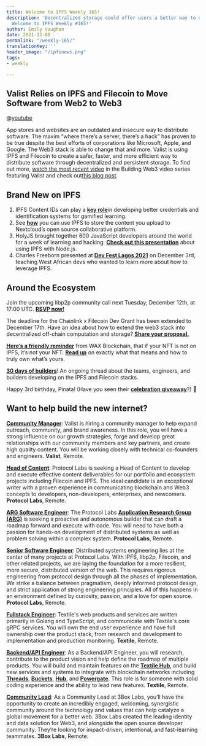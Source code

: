 ```yaml
---
title: Welcome to IPFS Weekly 165!
description: 'Decentralized storage could offer users a better way to download software.
  Welcome to IPFS Weekly #165!'
author: Emily Vaughan
date: 2021-12-08
permalink: "/weekly-165/"
translationKey: ''
header_image: "/ipfsnews.png"
tags:
- weekly

---
```

## **Valist Relies on IPFS and Filecoin to Move Software from Web2 to Web3**

@[youtube](7ak6PQPDBkk)

App stores and websites are an outdated and insecure way to distribute software. The maxim “where there’s a server, there’s a hack” has proven to be true despite the best efforts of corporations like Microsoft, Apple, and Google. The Web3 stack is able to change that and more. Valist is using IPFS and Filecoin to create a safer, faster, and more efficient way to distribute software through decentralized and persistent storage. To find out more, [watch the most recent video](https://www.youtube.com/watch?v=7ak6PQPDBkk&t=1s) in the Building Web3 video series featuring Valist and check out[this blog post](https://blog.ipfs.tech/2021-12-07-building-web3-valist/).

## **Brand New on IPFS**

1. IPFS Content IDs can play a [**key role**](https://medium.com/p/super-skills-a-mobile-application-use-case-for-dids-and-vcs-d174467ccf46)in developing better credentials and identification systems for gamified learning.
2. See [**how**](https://apps.nextcloud.com/apps/files_external_ipfs) you can use IPFS to store the content you upload to Nextcloud’s open source collaborative platform.
3. HolyJS brought together 600 JavaScript developers around the world for a week of learning and hacking. [**Check out this presentation**](https://www.youtube.com/watch?v=C3tF5eec_t8) about using IPFS with Node.js.
4. Charles Freeborn presented at [**Dev Fest Lagos 2021**](https://gdg.community.dev/events/details/google-gdg-lagos-presents-devfest-lagos-2021/) on December 3rd, teaching West African devs who wanted to learn more about how to leverage IPFS.

## **Around the Ecosystem**

Join the upcoming libp2p community call next Tuesday, December 12th, at 17:00 UTC. [**RSVP now!**](https://discuss.libp2p.io/t/libp2p-community-calls/1157)  
  
The deadline for the Chainlink x Filecoin Dev Grant has been extended to December 17th. Have an idea about how to extend the web3 stack into decentralized off-chain computation and storage? [**Share your proposal.**](https://t.co/YwEEagzCvq)   
  
[**Here’s a friendly reminder**](https://twitter.com/WAX_io/status/1466874884651376649) from WAX Blockchain, that if your NFT is not on IPFS, it’s not your NFT. [**Read up**](https://wax-io.medium.com/not-ipfs-not-your-nft-29bcf692702f) on exactly what that means and how to truly own what’s yours.   
  
[**30 days of builders**](https://twitter.com/Filecoin/status/1466149237943537669)! An ongoing thread about the teams, engineers, and builders developing on the IPFS and Filecoin stacks.  
  
Happy 3rd birthday, Pinata! (Have you seen their [**celebration giveaway**](https://twitter.com/pinatacloud/status/1466772431192866816)?) 👀

## Want to help build the new internet?

[**Community Manager**](https://valist.io/roles/community-manager.pdf): Valist is hiring a community manager to help expand outreach, community, and brand awareness. In this role, you will have a strong influence on our growth strategies, forge and develop great relationships with our community members and key partners, and create high quality content. You will be working closely with technical co-founders and engineers. **Valist**, Remote.

[**Head of Content**](https://jobs.lever.co/protocol/330b0744-ebea-4bc3-90de-e817b470b8cb): Protocol Labs is seeking a Head of Content to develop and execute effective content deliverables for our portfolio and ecosystem projects including Filecoin and IPFS. The ideal candidate is an exceptional writer with a proven experience in communicating blockchain and Web3 concepts to developers, non-developers, enterprises, and newcomers. **Protocol Labs**, Remote.

[**ARG Software Engineer**](https://arg.protocol.ai/job-software-engineer): The Protocol Labs [**Application Research Group (ARG)**](https://arg.protocol.ai/) is seeking a proactive and autonomous builder that can draft a roadmap forward and execute with code. You will need to have both a passion for hands-on development of distributed systems as well as problem solving within a complex system. **Protocol Labs**, Remote.

[**Senior Software Engineer**](https://jobs.lever.co/protocol/3490e571-4d47-487e-a47f-b02f08668290): Distributed systems engineering lies at the center of many projects at Protocol Labs. With IPFS, libp2p, Filecoin, and other related projects, we are laying the foundation for a more resilient, more secure, distributed version of the web. This requires rigorous engineering from protocol design through all the phases of implementation. We strike a balance between pragmatism, deeply informed protocol design, and strict application of strong engineering principles. All of this happens in an environment defined by curiosity, passion, and a love for open source. **Protocol Labs**, Remote.

[**Fullstack Engineer**](https://boards.greenhouse.io/textileio/jobs/4017984004): Textile's web products and services are written primarily in Golang and TypeScript, and communicate with Textile's core gRPC services. You will own the end user experience and have full ownership over the product stack, from research and development to implementation and production monitoring. **Textile**, Remote.

[**Backend/API Engineer**](https://boards.greenhouse.io/textileio/jobs/4017981004): As a Backend/API Engineer, you will research, contribute to the product vision and help define the roadmap of multiple products. You will build and maintain features on the [**Textile Hub**](https://github.com/textileio/textile), and build new services and systems to integrate with blockchain networks including [**Threads**](https://github.com/textileio/go-threads), [**Buckets**](https://github.com/textileio/go-buckets), [**Hub**](https://github.com/textileio/textile), and [**Powergate**](https://github.com/textileio/powergate). This role is for someone with solid coding experience and the ability to lead new features. **Textile**, Remote.

[**Community Lead**](https://jobs.lever.co/3box/cac4d9b2-4822-4c91-99b8-16c5d3dd75b6): As a Community Lead at 3Box Labs, you’ll have the opportunity to create an incredibly engaged, welcoming, synergistic community around the technology and values that can help catalyze a global movement for a better web. 3Box Labs created the leading identity and data solution for Web3, and alongside the open source developer community. They’re looking for impact-driven, intentional, and fast-learning teammates. **3Box Labs**, Remote.